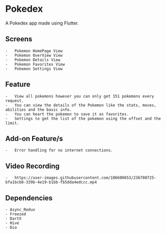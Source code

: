# Pokedex

A Pokedex app made using Flutter.

## Screens

    -   Pokemon HomePage View
    -   Pokemon OverView View
    -   Pokemon Details View
    -   Pokemon Favorites View
    -   Pokemon Settings View

## Feature

    -   View all pokemons however you can only get 151 pokemons every request.
    -   You can view the details of the Pokemon like the stats, moves, abilities and the basic info.
    -   You can heart the pokemon to save it as favorites.
    -   Settings to get the list of the pokemon using the offset and the limit.

## Add-on Feature/s

    -   Error handling for no internet connections.

## Video Recording

    -   https://user-images.githubusercontent.com/106600653/236780725-bfa1bcb8-339b-4e19-b1bb-fb5dda4edccc.mp4

## Dependencies

    - Async_Redux
    - Freezed
    - DartX
    - Hive
    - Dio

